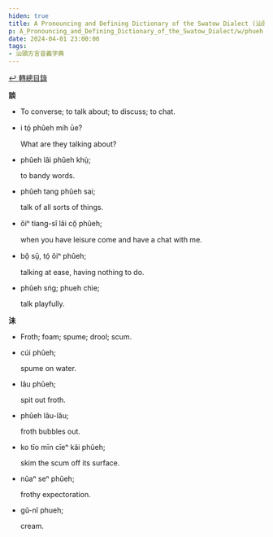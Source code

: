 ```yaml
---
hiden: true
title: A Pronouncing and Defining Dictionary of the Swatow Dialect (汕頭方言音義字典) / phueh
p: A_Pronouncing_and_Defining_Dictionary_of_the_Swatow_Dialect/w/phueh
date: 2024-04-01 23:00:00
tags: 
- 汕頭方言音義字典
---
```


[↩️ 轉總目錄](/A_Pronouncing_and_Defining_Dictionary_of_the_Swatow_Dialect)


**談**
- To converse; to talk about; to discuss; to chat.

- i tó̤ phûeh mih ūe?

  What are they talking about?

- phûeh lâi phûeh khṳ̀;

  to bandy words.

- phûeh tang phûeh sai;

  talk of all sorts of things.

- ôiⁿ tiang-sî lâi cŏ̤ phûeh;

  when you have leisure come and have a chat with me.

- bô̤ sṳ̄, tó̤ ôiⁿ phûeh;

  talking at ease, having nothing to do.

- phûeh sńg; phueh chìe;

  talk playfully.

**沬**
- Froth; foam; spume; drool; scum.

- cúi phûeh;

  spume on water.

- lâu phûeh;

  spit out froth.

- phûeh lâu-lâu;

  froth bubbles out.

- ko tīo mīn cīeⁿ kâi phûeh;

  skim the scum off its surface.

- nŭaⁿ seⁿ phûeh;

  frothy expectoration.

- gû-nĭ phueh;

  cream.